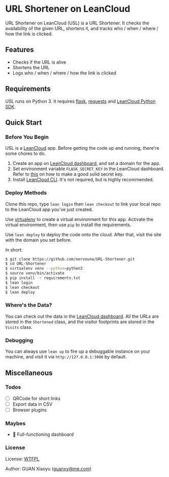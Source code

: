 # URL Shortener on LeanCloud

URL Shortener on LeanCloud (USL) is a URL Shortener. It checks the availability of the given URL, shortens it, and tracks who / when / where / how the link is clicked.

## Features

* Checks if the URL is alive
* Shortens the URL
* Logs who / when / where / how the link is clicked

## Requirements

USL runs on Python 3. It requires [flask][1], [requests][2] and [LeanCloud Python SDK][3].

## Quick Start

### Before You Begin

USL is a [LeanCloud][4] app. Before getting the code up and running, there're some chores to do.

1. Create an app on [LeanCloud dashboard][5], and set a domain for the app.
2. Set environment variable `FLASK_SECRET_KEY` in the LeanCloud dashboard. Refer to [this][6] on how to make a good solid secret key.
3. Install [LeanCloud CLI][7]. It's not required, but is highly recommended.

### Deploy Methods

Clone this repo, type `lean login` then `lean checkout` to link your local repo to the LeanCloud app you've just created.

Use [virtualenv][8] to create a virtual environment for this app. Activate the virtual environment, then use `pip` to install the requirements.

Use `lean deploy` to deploy the code onto the cloud. After that, visit the site with the domain you set before.

In short:

```bash
$ git clone https://github.com/nervouna/URL-Shortener.git
$ cd URL-Shortener
$ virtualenv venv --python=python3
$ source venv/bin/activate
$ pip install -r requirements.txt
$ lean login
$ lean checkout
$ lean deploy
```

### Where's the Data?

You can check out the data in the [LeanCloud dashboard][5]. All the URLs are stored in the `Shortened` class, and the visitor footprints are stored in the `Visits` class.

### Debugging

You can always use `lean up` to fire up a debuggable instance on your machine, and visit it via `http://127.0.0.1:3000` by default.

## Miscellaneous

### Todos

* [ ] QRCode for short links
* [ ] Export data in CSV
* [ ] Browser plugins

### Maybes

* 🤔 Full-functioning dashboard

### License

License: [WTFPL][9]

Author: GUAN Xiaoyu ([guanxy@me.com][10])



[1]: http://flask.pocoo.org
[2]: https://github.com/kennethreitz/requests
[3]: https://github.com/leancloud/python-sdk
[4]: https://leancloud.cn/
[5]: https://leancloud.cn/dashboard/applist.html#/apps
[6]: https://gist.github.com/nervouna/cd58fb09c22826eaaff996793de72d85
[7]: https://github.com/leancloud/lean-cli/releases/latest
[8]: https://github.com/pypa/virtualenv
[9]: https://github.com/nervouna/URL-Shortener/blob/master/LICENSE
[10]: mailto:guanxy@me.com
